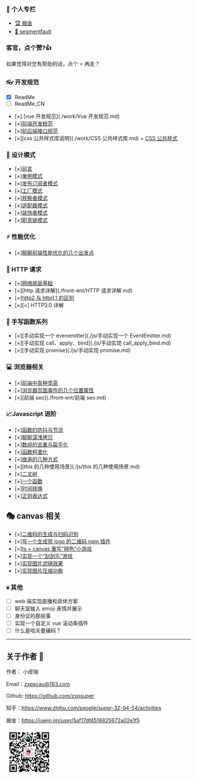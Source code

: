 ### 📕 个人专栏

-   [🏆 掘金](https://juejin.im/user/5af17df4518825672a02e1f5/posts)
-   [🎪 segmentfault](https://segmentfault.com/u/suporka)

### 客官，点个赞?👍

如果觉得对您有帮助的话，点个 ⭐ 再走？

### 👓 开发规范
- [x] ReadMe
- [ ] ReadMe_CN
- [×] [vue 开发规范](./work/Vue 开发规范.md)
-   [×][前端开发规范](./work/前端开发规范.md)
-   [×][前后端接口规范](./work/前后端接口规范.md)
-   [×][css 公共样式库说明](./work/CSS 公共样式库.md) + [CSS 公共样式](./work/index.css)

### 🎨 设计模式

-   [×][前言](./设计模式/前言.md)
-   [×][单例模式](./设计模式/单例模式.md)
-   [×][发布订阅者模式](./设计模式/发布订阅者模式.md)
-   [×][工厂模式](./设计模式/工厂模式.md)
-   [×][观察者模式](./设计模式/观察者模式.md)
-   [×][适配器模式](./设计模式/适配器模式.md)
-   [×][装饰者模式](./设计模式/装饰者模式.md)
-   [×][职责链模式](./设计模式/职责链模式.md)

### ⚡ 性能优化

-   [×][聊聊前端性能优化的几个出发点](./front-ent/前端性能优化.md)

### 🙏 HTTP 请求

-   [×][网络底层基础](https://github.com/zxpsuper/daily-question/blob/master/front_end/%E6%B5%8F%E8%A7%88%E5%99%A8/%E7%BD%91%E7%BB%9C%E5%BA%95%E5%B1%82%E5%9F%BA%E7%A1%80.md)
-   [×][http 请求详解](./front-ent/HTTP 请求详解.md)
-   [×][http2 与 http1.1 的区别](https://github.com/zxpsuper/daily-question/blob/master/front_end/%E6%B5%8F%E8%A7%88%E5%99%A8/HTTP2%E4%B8%8EHTTP1.1%E7%9A%84%E5%8C%BA%E5%88%AB.md)
-   [×][×] HTTP3.0 详解

### 🙋 手写函数系列

-   [×][手动实现一个 evenemitter](./js/手动实现一个 EventEmitter.md)
-   [×][手动实现 call、apply、bind](./js/手动实现 call_apply_bind.md)
-   [×][手动实现 promise](./js/手动实现 promise.md)

### 💻 浏览器相关

-   [×][前端中各种宽高](./front-ent/前端中各种宽高.md)
-   [×][浏览器页面事件的几个位置属性](./front-ent/事件的几个位置属性.md)
-   [×][前端 seo](./front-ent/前端 seo.md)

### 📈Javascript 进阶

-   [×][函数的防抖与节流](./js/函数防抖与节流.md)
-   [×][聊聊深浅拷贝](./js/聊聊深浅拷贝.md)
-   [×][数组的去重与扁平化](./js/数组的去重与扁平化.md)
-   [×][函数柯里化](./js/函数柯里化.md)
-   [×][继承的几种方式](./js/继承的几种方式.md)
-   [×][this 的几种使用场景](./js/this 的几种使用场景.md)
-   [×][二叉树](./js/BinaryTree.js)
-   [×][一个函数](./js/一个函数.md)
-   [×][时间转换](./js/时间转换.md)
-   [×][正则表达式](./js/正则表达式.md)

## 🎭 canvas 相关

-   [×][二维码的生成与扫码识别](https://juejin.im/post/5d00b3626fb9a07ed74076a9)
-   [×][写一个生成带 logo 的二维码 npm 插件](https://juejin.im/post/5d1c461f6fb9a07f070e4768)
-   [×][ts + canvas 重写”辨色“小游戏](https://juejin.im/post/5d22af2b6fb9a07ea7133361)
-   [×][实现一个“刮刮乐”游戏](https://juejin.im/post/5d664786f265da03ee6a694f)
-   [×][实现图片滤镜效果](https://juejin.im/post/5dfb15b96fb9a016164362b2)
-   [×][实现图片压缩功能](https://juejin.im/post/5e4e75c8518825493c7b52a3)

### 💀 其他

-   [ ] web 端实现直播和具体方案
-   [ ] 聊天室输入 emoji 表情并展示
-   [ ] 身份证的那些事
-   [ ] 实现一个自定义 vue 滚动条插件
-   [ ] 什么是哈夫曼编码？

---

## 关于作者 :boy:

作者： 小皮咖

Email：zxpscau@163.com

Github: https://github.com/zxpsuper

知乎：https://www.zhihu.com/people/super-32-94-54/activities

掘金：https://juejin.im/user/5af17df4518825672a02e1f5

<img src="https://raw.githubusercontent.com/zxpsuper/picture/master/suporka.jpg" width="25%" height="25%" title="我的微信公众号——'小皮咖'" alt="我的微信公众号——'小皮咖'"/>
